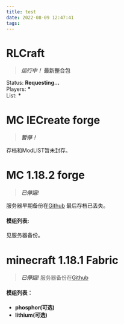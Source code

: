 ```yaml
---
title: test
date: 2022-08-09 12:47:41
tags:
---
```

# RLCraft
>***运行中！***
**最新整合包**

<html>
<script src="https://oss.xwxstudio.com/js/mycounter.js">
</script>
<p>
    Status: <b><span id = 'stat'>Requesting...</span></b>
    <br>
    Players: <b><span id = 'players'>*</span></b>
    <br>
    List: <b><span id = 'names'>*</span></b>
</p>
</html>

# MC IECreate forge
> ***暂停！***

存档和ModLIST暂未封存。

# MC 1.18.2 forge

> ***已停运!***

服务器早期备份在[Github](https://github.com/XwX12596/Forge1.18.2)
最后存档已丢失。

#### 模组列表:
见服务器备份。

# minecraft 1.18.1 Fabric

> ***已停运!***
服务器备份在[Github](https://github.com/XwX12596/Fabric118)

#### 模组列表：
- **phosphor(可选)**
- **lithium(可选)**
